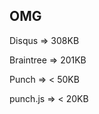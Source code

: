 ##  OMG

Disqus => 308KB <!-- .element: class="fragment" -->

Braintree => 201KB <!-- .element: class="fragment" -->

Punch => < 50KB <!-- .element: class="fragment" -->

punch.js => < 20KB <!-- .element: class="fragment" -->
